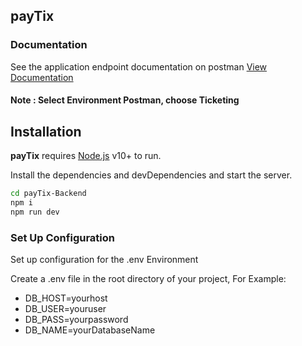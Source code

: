 ## payTix

### Documentation
See the application endpoint documentation on postman [View Documentation](https://web.postman.co/workspace/3b5693d5-8e1b-4e2a-8284-c0626ccafbc6/documentation/10726334-cfc7d767-ca08-42c6-aad2-a04708f6d960)
#### Note : Select Environment Postman, choose <b>Ticketing</b>

## Installation

<b>payTix</b> requires [Node.js](https://nodejs.org/) v10+ to run.

Install the dependencies and devDependencies and start the server.

```sh
cd payTix-Backend
npm i
npm run dev
```

### Set Up Configuration 
Set up configuration for the .env Environment 

Create a .env file in the root directory of your project, For Example:
- DB_HOST=yourhost
- DB_USER=youruser
- DB_PASS=yourpassword
- DB_NAME=yourDatabaseName
